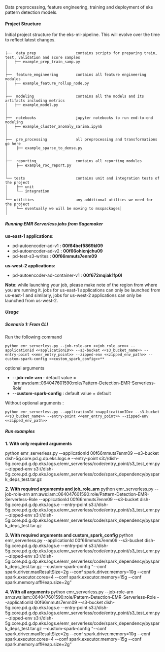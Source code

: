 Data preprocessing, feature engineering, training and deployment of eks pattern detection models.



#### __Project Structure__

Initial project structure for the eks-ml-pipeline. This will evolve over the time to reflect latest changes. 

```

├──  data_prep					contains scripts for preparing train, test, validation and score samples
│   ├── example_prep_train_samp.py 
│
│
├──  feature_engineering		contains all feature engineering modules
│   ├── example_feature_rollup_node.py
│
│
├──  modeling					contains all the models and its artifacts including metrics
│   ├── example_model.py
│
│
├──  notebooks					jupyter notebooks to run end-to-end modeling
│   ├── example_cluster_anomaly_sarima.ipynb
│
│
├──  pre_processing				all preprocessing and transformations go here 
│    ├── example_sparse_to_dense.py  
│
│
├──  reporting					contains all reporting modules 
│    ├── example_roc_report.py
│
│
└── tests						contains unit and integration tests of the project
│    ├── unit
│    └── integration
│ 
└── utilities					any additional utilties we need for the project
│    └── eventually we will be moving to msspackages│  
│ 

```

##### __Running EMR Serverless jobs from Sagemaker__

__us-east-1 applications:__
* pd-autoencoder-ad-v1 : **00f64bef5869kl09**
* pd-autoencoder-ad-v2 : **00f66ohicnjchu09**
* pd-test-s3-writes : **00f66mmuts7enm09**

__us-west-2 applications:__ 
* pd-autoencoder-ad-container-v1  : **00f672mqiak1fp0l**

**Note**: while launching your job, please make note of the region from where you are running it.
jobs for us-east-1 applications can only be launched from us-east-1 and similarly, jobs for us-west-2 applications can only be launched from us-west-2. 
##### __Usage__
##### __Scenario 1: From CLI__

Run the following command 
```console
python emr_serverless.py --job-role-arn <<job_role_arn>> --applicationId <<applicationID>> --s3-bucket <<s3_bucket_name>> --entry-point <<emr_entry_point>> --zipped-env <<zipped_env_path>> --custom-spark-config <<custom_spark_config>>**
```
optional arguments
- __--job-role-arn__    : default value = 'arn:aws:iam::064047601590:role/Pattern-Detection-EMR-Serverless-Role'
- __--custom-spark-config__   : default value = default
    
Without optional arguments :
```console
python emr_serverless.py --applicationId <<applicationID>> --s3-bucket <<s3_bucket_name>> --entry-point <<emr_entry_point>> --zipped-env <<zipped_env_path>>
```

##### **Run examples** 

**1. With only required arguments** 

python emr_serverless.py --applicationId 00f66mmuts7enm09 --s3-bucket dish-5g.core.pd.g.dp.eks.logs.e --entry-point s3://dish-5g.core.pd.g.dp.eks.logs.e/emr_serverless/code/entry_point/s3_test_emr.py --zipped-env s3://dish-5g.core.pd.g.dp.eks.logs.e/emr_serverless/code/spark_dependency/pyspark_deps_test.tar.gz
<br>

**2. With required argumemts and job_role_arn** 
python emr_serverless.py --job-role-arn arn:aws:iam::064047601590:role/Pattern-Detection-EMR-Serverless-Role --applicationId 00f66mmuts7enm09 --s3-bucket dish-5g.core.pd.g.dp.eks.logs.e --entry-point s3://dish-5g.core.pd.g.dp.eks.logs.e/emr_serverless/code/entry_point/s3_test_emr.py --zipped-env s3://dish-5g.core.pd.g.dp.eks.logs.e/emr_serverless/code/spark_dependency/pyspark_deps_test.tar.gz
<br>

**3. With required arguments and custom_spark_config**
python emr_serverless.py --applicationId 00f66mmuts7enm09 --s3-bucket dish-5g.core.pd.g.dp.eks.logs.e --entry-point s3://dish-5g.core.pd.g.dp.eks.logs.e/emr_serverless/code/entry_point/s3_test_emr.py --zipped-env s3://dish-5g.core.pd.g.dp.eks.logs.e/emr_serverless/code/spark_dependency/pyspark_deps_test.tar.gz --custom-spark-config "--conf spark.driver.maxResultSize=2g --conf spark.driver.memory=10g --conf spark.executor.cores=4 --conf spark.executor.memory=15g --conf spark.memory.offHeap.size=2g"
<br>

**4. With all arguments** 
python emr_serverless.py --job-role-arn arn:aws:iam::064047601590:role/Pattern-Detection-EMR-Serverless-Role --applicationId 00f66mmuts7enm09 --s3-bucket dish-5g.core.pd.g.dp.eks.logs.e --entry-point s3://dish-5g.core.pd.g.dp.eks.logs.e/emr_serverless/code/entry_point/s3_test_emr.py --zipped-env s3://dish-5g.core.pd.g.dp.eks.logs.e/emr_serverless/code/spark_dependency/pyspark_deps_test.tar.gz --custom-spark-config "--conf spark.driver.maxResultSize=2g --conf spark.driver.memory=10g --conf spark.executor.cores=4 --conf spark.executor.memory=15g --conf spark.memory.offHeap.size=2g"
